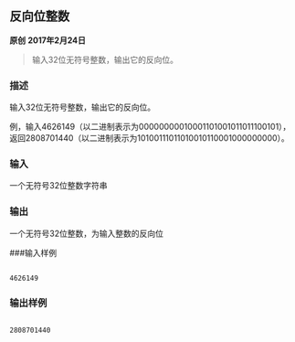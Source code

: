 ## 反向位整数
**原创** **2017年2月24日**
>输入32位无符号整数，输出它的反向位。

### 描述

输入32位无符号整数，输出它的反向位。

例，输入4626149（以二进制表示为00000000010001101001011011100101），返回2808701440（以二进制表示为10100111011010010110001000000000）。

### 输入

一个无符号32位整数字符串

### 输出

一个无符号32位整数，为输入整数的反向位

###输入样例

<pre><code class="language-cmd">
4626149
</code></pre>

### 输出样例

<pre><code class="language-cmd">
2808701440
</code></pre>